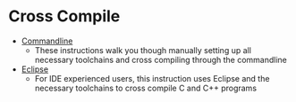 # Cross Compile


- [Commandline](CommandLine.md)
   - These instructions walk you though manually setting up all necessary toolchains and cross compiling through the commandline 
- [Eclipse](EclipseIDE.md)
   - For IDE experienced users, this instruction uses Eclipse and the necessary toolchains to cross compile C and C++ programs

